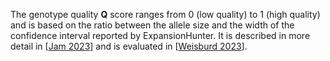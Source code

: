 The genotype quality **Q** score ranges from 0 (low quality) to 1 (high quality) and is based on the ratio between the allele size and the width of the confidence interval reported by ExpansionHunter. It is described in more detail in [[Jam 2023](https://pmc.ncbi.nlm.nih.gov/articles/PMC10028971)] and is evaluated in [[Weisburd 2023](https://pubmed.ncbi.nlm.nih.gov/37214979/)].